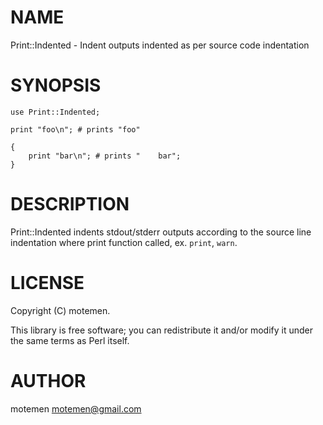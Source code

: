# NAME

Print::Indented - Indent outputs indented as per source code indentation

# SYNOPSIS

    use Print::Indented;

    print "foo\n"; # prints "foo"

    {
        print "bar\n"; # prints "    bar";
    }

# DESCRIPTION

Print::Indented indents stdout/stderr outputs according to the source line indentation
where print function called, ex. `print`, `warn`.

# LICENSE

Copyright (C) motemen.

This library is free software; you can redistribute it and/or modify
it under the same terms as Perl itself.

# AUTHOR

motemen <motemen@gmail.com>
